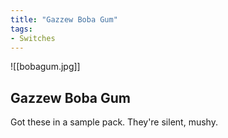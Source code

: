 ```yaml
---
title: "Gazzew Boba Gum"
tags:
- Switches
---
```


![[bobagum.jpg]]

## Gazzew Boba Gum

Got these in a sample pack. They're silent, mushy.
